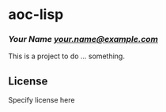 # aoc-lisp
### _Your Name <your.name@example.com>_

This is a project to do ... something.

## License

Specify license here

